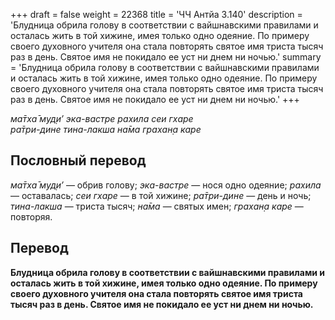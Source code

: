 +++
draft = false
weight = 22368
title = 'ЧЧ Антйа 3.140'
description = 'Блудница обрила голову в соответствии с вайшнавскими правилами и осталась жить в той хижине, имея только одно одеяние. По примеру своего духовного учителя она стала повторять святое имя триста тысяч раз в день. Святое имя не покидало ее уст ни днем ни ночью.'
summary = 'Блудница обрила голову в соответствии с вайшнавскими правилами и осталась жить в той хижине, имея только одно одеяние. По примеру своего духовного учителя она стала повторять святое имя триста тысяч раз в день. Святое имя не покидало ее уст ни днем ни ночью.'
+++

_ма̄тха̄ муд̣и’ эка-вастре рахила сеи гхаре  
ра̄три-дине тина-лакша на̄ма грахан̣а каре_

## Пословный перевод

_ма̄тха̄_ _муд̣и’_ — обрив голову; _эка_\-_вастре_ — нося одно одеяние; _рахила_ — оставалась; _сеи_ _гхаре_ — в той хижине; _ра̄три_\-_дине_ — день и ночь; _тина_\-_лакша_ — триста тысяч; _на̄ма_ — святых имен; _грахан̣а_ _каре_ — повторяя.

## Перевод

**Блудница обрила голову в соответствии с вайшнавскими правилами и осталась жить в той хижине, имея только одно одеяние. По примеру своего духовного учителя она стала повторять святое имя триста тысяч раз в день. Святое имя не покидало ее уст ни днем ни ночью.**
